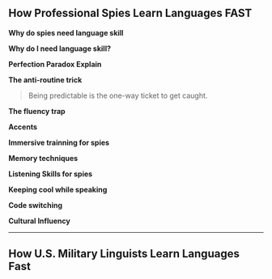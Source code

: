 ## How Professional Spies Learn Languages FAST
**Why do spies need language skill**

**Why do I need language skill?**

**Perfection Paradox Explain**

**The anti-routine trick**
> Being predictable is the one-way ticket to get caught.

**The fluency trap**


**Accents**


**Immersive trainning for spies**


**Memory techniques**


**Listening Skills for spies**


**Keeping cool while speaking**


**Code switching**


**Cultural Influency**




---
## How U.S. Military Linguists Learn Languages Fast



